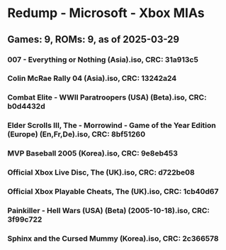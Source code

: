 # Redump - Microsoft - Xbox MIAs
## Games: 9, ROMs: 9, as of 2025-03-29

### 007 - Everything or Nothing (Asia).iso, CRC: 31a913c5
### Colin McRae Rally 04 (Asia).iso, CRC: 13242a24
### Combat Elite - WWII Paratroopers (USA) (Beta).iso, CRC: b0d4432d
### Elder Scrolls III, The - Morrowind - Game of the Year Edition (Europe) (En,Fr,De).iso, CRC: 8bf51260
### MVP Baseball 2005 (Korea).iso, CRC: 9e8eb453
### Official Xbox Live Disc, The (UK).iso, CRC: d722be08
### Official Xbox Playable Cheats, The (UK).iso, CRC: 1cb40d67
### Painkiller - Hell Wars (USA) (Beta) (2005-10-18).iso, CRC: 3f99c722
### Sphinx and the Cursed Mummy (Korea).iso, CRC: 2c366578
